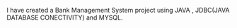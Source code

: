 I have created a Bank Management System project using JAVA , JDBC(JAVA DATABASE CONECTIVITY) and MYSQL.
